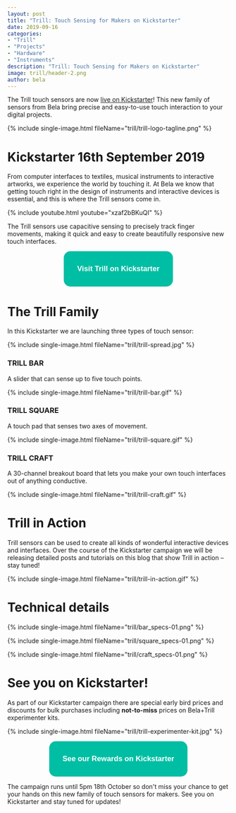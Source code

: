 ```yaml
---
layout: post
title: "Trill: Touch Sensing for Makers on Kickstarter"
date: 2019-09-16
categories:
- "Trill"
- "Projects"
- "Hardware"
- "Instruments"
description: "Trill: Touch Sensing for Makers on Kickstarter"
image: trill/header-2.png
author: bela
---
```


The Trill touch sensors are now [live on Kickstarter](https://www.kickstarter.com/projects/423153472/trill-touch-sensing-for-makers)! This new family of sensors from Bela bring precise and easy-to-use touch interaction to your digital projects.

{% include single-image.html fileName="trill/trill-logo-tagline.png" %}

# Kickstarter 16th September 2019

From computer interfaces to textiles, musical instruments to interactive artworks, we experience the world by touching it. At Bela we know that getting touch right in the design of instruments and interactive devices is essential, and this is where the Trill sensors come in.

{% include youtube.html youtube="xzaf2bBKuQI" %}

The Trill sensors use capacitive sensing to precisely track finger movements, making it quick and easy to create beautifully responsive new touch interfaces.

<div style="text-align: center; margin-bottom: 10px;"><a href="https://www.kickstarter.com/projects/423153472/trill-touch-sensing-for-makers" name="Trill on Kickstarter"><button name="button" style="font-size: larger; font-weight: bold; cursor: pointer; color: #ffffff; padding: 30px; background-color: #00bea4; border-radius: 15px; border: 4px #00bea4;">Visit Trill on Kickstarter</button></a></div>


# The Trill Family

In this Kickstarter we are launching three types of touch sensor:

{% include single-image.html fileName="trill/trill-spread.jpg" %}

### **TRILL BAR**

A slider that can sense up to five touch points.

{% include single-image.html fileName="trill/trill-bar.gif" %}

### **TRILL SQUARE**

A touch pad that senses two axes of movement.

{% include single-image.html fileName="trill/trill-square.gif" %}

### **TRILL CRAFT**

A 30-channel breakout board that lets you make your own touch interfaces out of anything conductive.

{% include single-image.html fileName="trill/trill-craft.gif" %}

# Trill in Action

Trill sensors can be used to create all kinds of wonderful interactive devices and interfaces. Over the course of the Kickstarter campaign we will be releasing detailed posts and tutorials on this blog that show Trill in action – stay tuned!

{% include single-image.html fileName="trill/trill-in-action.gif" %}

# Technical details

{% include single-image.html fileName="trill/bar_specs-01.png" %}

{% include single-image.html fileName="trill/square_specs-01.png" %}

{% include single-image.html fileName="trill/craft_specs-01.png" %}


# See you on Kickstarter!

As part of our Kickstarter campaign there are special early bird prices and discounts for bulk purchases including **not-to-miss** prices on Bela+Trill experimenter kits.

{% include single-image.html fileName="trill/trill-experimenter-kit.jpg" %}

<div style="text-align: center; margin-bottom: 10px;"><a href="https://www.kickstarter.com/projects/423153472/trill-touch-sensing-for-makers" name="Trill on Kickstarter"><button name="button" style="font-size: larger; font-weight: bold; cursor: pointer; color: #ffffff; padding: 30px; background-color: #00bea4; border-radius: 15px; border: 4px #00bea4;">See our Rewards on Kickstarter</button></a></div>

The campaign runs until 5pm 18th October so don't miss your chance to get your hands on this new family of touch sensors for makers. See you on Kickstarter and stay tuned for updates!
